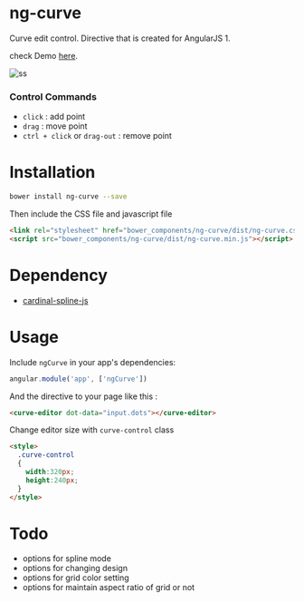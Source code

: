 
# ng-curve

Curve edit control. Directive that is created for AngularJS 1.

check Demo [here](https://ho4040.github.io/ng-curve/demo/index.html).

![ss](https://i.imgur.com/xS2Qgx0.png)


### Control Commands
* `click` : add point
*  `drag` : move point
*  `ctrl + click` or `drag-out` : remove point


# Installation

```bash
bower install ng-curve --save
```

Then include the CSS file and javascript file

```html
<link rel="stylesheet" href="bower_components/ng-curve/dist/ng-curve.css" />
<script src="bower_components/ng-curve/dist/ng-curve.min.js"></script>
```

# Dependency

* [cardinal-spline-js](https://github.com/epistemex/cardinal-spline-js)


# Usage

Include `ngCurve` in your app's dependencies:

```javascript
angular.module('app', ['ngCurve'])
```

And the directive to your page like this : 

```html
<curve-editor dot-data="input.dots"></curve-editor>
```

Change editor size with `curve-control` class

```html
<style>
  .curve-control
  {
    width:320px;
    height:240px;
  }
</style>
```

# Todo
* options for spline mode
* options for changing design 
* options for grid color setting
* options for maintain aspect ratio of grid or not
